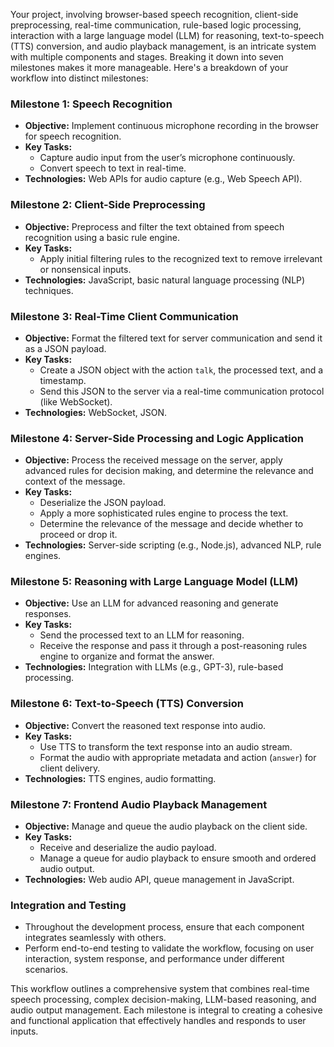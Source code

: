 Your project, involving browser-based speech recognition, client-side preprocessing, real-time communication, rule-based logic processing, interaction with a large language model (LLM) for reasoning, text-to-speech (TTS) conversion, and audio playback management, is an intricate system with multiple components and stages. Breaking it down into seven milestones makes it more manageable. Here's a breakdown of your workflow into distinct milestones:

### Milestone 1: Speech Recognition
- **Objective:** Implement continuous microphone recording in the browser for speech recognition.
- **Key Tasks:** 
  - Capture audio input from the user’s microphone continuously.
  - Convert speech to text in real-time.
- **Technologies:** Web APIs for audio capture (e.g., Web Speech API).

### Milestone 2: Client-Side Preprocessing
- **Objective:** Preprocess and filter the text obtained from speech recognition using a basic rule engine.
- **Key Tasks:** 
  - Apply initial filtering rules to the recognized text to remove irrelevant or nonsensical inputs.
- **Technologies:** JavaScript, basic natural language processing (NLP) techniques.

### Milestone 3: Real-Time Client Communication
- **Objective:** Format the filtered text for server communication and send it as a JSON payload.
- **Key Tasks:** 
  - Create a JSON object with the action `talk`, the processed text, and a timestamp.
  - Send this JSON to the server via a real-time communication protocol (like WebSocket).
- **Technologies:** WebSocket, JSON.

### Milestone 4: Server-Side Processing and Logic Application
- **Objective:** Process the received message on the server, apply advanced rules for decision making, and determine the relevance and context of the message.
- **Key Tasks:** 
  - Deserialize the JSON payload.
  - Apply a more sophisticated rules engine to process the text.
  - Determine the relevance of the message and decide whether to proceed or drop it.
- **Technologies:** Server-side scripting (e.g., Node.js), advanced NLP, rule engines.

### Milestone 5: Reasoning with Large Language Model (LLM)
- **Objective:** Use an LLM for advanced reasoning and generate responses.
- **Key Tasks:** 
  - Send the processed text to an LLM for reasoning.
  - Receive the response and pass it through a post-reasoning rules engine to organize and format the answer.
- **Technologies:** Integration with LLMs (e.g., GPT-3), rule-based processing.

### Milestone 6: Text-to-Speech (TTS) Conversion
- **Objective:** Convert the reasoned text response into audio.
- **Key Tasks:** 
  - Use TTS to transform the text response into an audio stream.
  - Format the audio with appropriate metadata and action (`answer`) for client delivery.
- **Technologies:** TTS engines, audio formatting.

### Milestone 7: Frontend Audio Playback Management
- **Objective:** Manage and queue the audio playback on the client side.
- **Key Tasks:** 
  - Receive and deserialize the audio payload.
  - Manage a queue for audio playback to ensure smooth and ordered audio output.
- **Technologies:** Web audio API, queue management in JavaScript.

### Integration and Testing
- Throughout the development process, ensure that each component integrates seamlessly with others.
- Perform end-to-end testing to validate the workflow, focusing on user interaction, system response, and performance under different scenarios.

This workflow outlines a comprehensive system that combines real-time speech processing, complex decision-making, LLM-based reasoning, and audio output management. Each milestone is integral to creating a cohesive and functional application that effectively handles and responds to user inputs.
